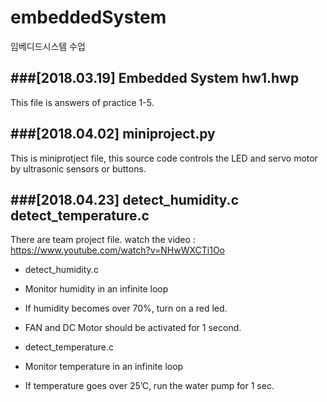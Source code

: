 # embeddedSystem
임베디드시스템 수업

###[2018.03.19] Embedded System hw1.hwp
-
This file is answers of practice 1-5.

###[2018.04.02] miniproject.py
-
This is miniprotject file, this source code controls the LED and servo motor by ultrasonic sensors or buttons.

###[2018.04.23] detect_humidity.c	detect_temperature.c 
-
There are team project file.
watch the video : https://www.youtube.com/watch?v=NHwWXCTi1Oo
 
 - detect_humidity.c
  - Monitor humidity in an infinite loop
  - If humidity becomes over 70%, turn on a red led.
  - FAN and DC Motor should be activated for 1 second.

 - detect_temperature.c
  - Monitor temperature in an infinite loop
  - If temperature goes over 25’C, run the water pump for 1 sec.
  
